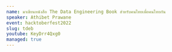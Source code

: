 ```yaml
---
name: มาเขียนหนังสือ The Data Engineering Book สำหรับคนไทยเพื่อคนไทยกัน
speaker: Athibet Prawane
event: hacktoberfest2022
slug: tdeb
youtube: KeyDrr4Qxg0
managed: true
---
```

